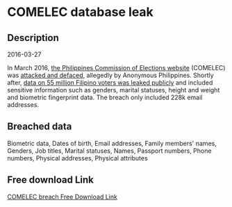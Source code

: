 # COMELEC database leak

## Description

2016-03-27

In March 2016, <a href="http://www.comelec.gov.ph/" target="_blank" rel="noopener">the Philippines Commission of Elections website</a> (COMELEC) was <a href="http://www.rappler.com/nation/politics/elections/2016/127256-comelec-website-hacked-anonymous-philippines" target="_blank" rel="noopener">attacked and defaced</a>, allegedly by Anonymous Philippines. Shortly after, <a href="http://www.theregister.co.uk/2016/04/07/philippine_voter_data_breach/" target="_blank" rel="noopener">data on 55 million Filipino voters was leaked publicly</a> and included sensitive information such as genders, marital statuses, height and weight and biometric fingerprint data. The breach only included 228k email addresses.

## Breached data

Biometric data, Dates of birth, Email addresses, Family members' names, Genders, Job titles, Marital statuses, Names, Passport numbers, Phone numbers, Physical addresses, Physical attributes

## Free download Link

[COMELEC breach Free Download Link](https://link-to.net/1229997/377.0774144530353/dynamic/?r=aHR0cHM6Ly93d3cubWVkaWFmaXJlLmNvbS92aWV3LzhCZkdXU0Q5bUVhZnNwSi9jb21lbGVjLmdvdi5waC9maWxl)